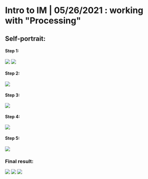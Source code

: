 # Intro to IM | 05/26/2021 : working with "Processing"

## Self-portrait:

#### Step 1:
![](https://github.com/andresugartechea/introToIM/blob/main/May26/reference.jpeg?raw=true)
![](https://github.com/andresugartechea/introToIM/blob/main/May26/draft.jpg?raw=true)

#### Step 2:
![](https://github.com/andresugartechea/introToIM/blob/main/May26/first%20step%20(outline).png?raw=true)

#### Step 3:
![](https://github.com/andresugartechea/introToIM/blob/main/May26/second%20step%20(face).png?raw=true)

#### Step 4:
![](https://github.com/andresugartechea/introToIM/blob/main/May26/third%20step%20(background).png?raw=true)

#### Step 5:
![](https://github.com/andresugartechea/introToIM/blob/main/May26/four%20step%20(color).png?raw=true)

### Final result:
![](https://github.com/andresugartechea/introToIM/blob/main/May26/example1.png?raw=true) 
![](https://github.com/andresugartechea/introToIM/blob/main/May26/example2.png?raw=true)
![](https://github.com/andresugartechea/introToIM/blob/main/May26/example3.png?raw=true)
